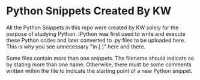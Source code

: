 # Python Snippets Created By KW

All the Python Snippets in this repo were created by KW solely for the purpose of studying Python.
IPython was first used to write and execute these Python codes and later converted to .py files to be uploaded here.
This is why you see unnecessary "In [ ]" here and there.

Some files contain more than one snippets. The filename should indicate so by stating more than one name.
Otherwise, there must be some comments written within the file to indicate the starting point of a new Python snippet.
